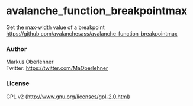 # avalanche_function_breakpointmax
Get the max-width value of a breakpoint  
https://github.com/avalanchesass/avalanche_function_breakpointmax

### Author
Markus Oberlehner  
Twitter: https://twitter.com/MaOberlehner

### License
GPL v2 (http://www.gnu.org/licenses/gpl-2.0.html)
